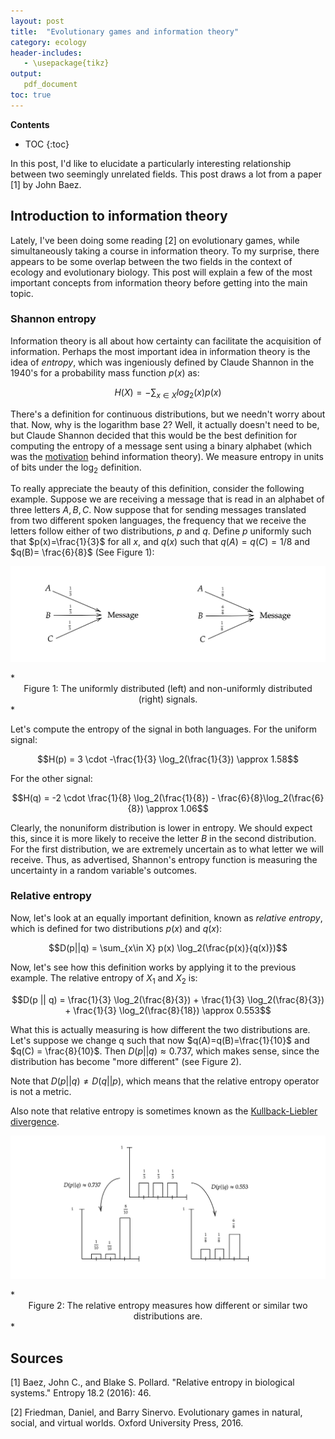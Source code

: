 ```yaml
---
layout: post
title:  "Evolutionary games and information theory"
category: ecology
header-includes:
   - \usepackage{tikz}
output:
   pdf_document
toc: true
---
```


<script type="text/x-mathjax-config">
MathJax.Hub.Config({
  tex2jax: {
    inlineMath: [['$','$'], ['\\(','\\)']],
    processEscapes: true
  }
});
</script>
<script src="https://cdnjs.cloudflare.com/ajax/libs/mathjax/2.7.0/MathJax.js?config=TeX-AMS-MML_HTMLorMML" type="text/javascript"></script>

<link href="https://fonts.googleapis.com/css2?family=Amiri&display=swap" rel="stylesheet">

**Contents**
- TOC
{:toc}


In this post, I'd like to elucidate a particularly interesting relationship between two seemingly unrelated fields. This post draws a lot from a paper [1] by John Baez.

## Introduction to information theory
Lately, I've been doing some reading [2] on evolutionary games, while simultaneously taking a course in information theory. To my surprise, there appears to be some overlap between the two fields in the context of ecology and evolutionary biology. This post will explain a few of the most important concepts from information theory before getting into the main topic.

### Shannon entropy

Information theory is all about how certainty can facilitate the acquisition of information. Perhaps the most important idea in information theory is the idea of *entropy*, which was ingeniously defined by Claude Shannon in the 1940's for a probability mass function $p(x)$ as:

$$H(X) = -\sum_{x \in X}log_{2}(x) p(x)$$

There's a definition for continuous distributions, but we needn't worry about that. Now, why is the logarithm base 2? Well, it actually doesn't need to be, but Claude Shannon decided that this would be the best definition for computing the entropy of a message sent using a binary alphabet (which was the [motivation](https://en.wikipedia.org/wiki/Information_theory#Entropy_of_an_information_source) behind information theory). We measure entropy in units of bits under the $\log_2$ definition.

To really appreciate the beauty of this definition, consider the following example. Suppose we are receiving a message that is read in an alphabet of three letters ${A,B,C}$. Now suppose that for sending messages translated from two different spoken languages, the frequency that we receive the letters follow either of two distributions, $p$ and $q$. Define $p$ uniformly such that $p(x)=\frac{1}{3}$ for all $x$, and $q(x)$ such that $q(A) = q(C) = 1/8$ and $q(B)= \frac{6}{8}$ (See Figure 1):


<p align="center">
    <img src="https://raw.githubusercontent.com/mohammnas/randomwalks/master/Images/EGTInfo/fig1.JPG" width="550" />
</p>
*<center> Figure 1: The uniformly distributed (left) and non-uniformly distributed (right) signals. </center>*

Let's compute the entropy of the signal in both languages. For the uniform signal:

$$H(p) = 3 \cdot -\frac{1}{3} \log_2(\frac{1}{3}) \approx 1.58$$

For the other signal:

$$H(q) = -2 \cdot \frac{1}{8} \log_2(\frac{1}{8}) - \frac{6}{8}\log_2(\frac{6}{8}) \approx 1.06$$

Clearly, the nonuniform distribution is lower in entropy. We should expect this, since it is more likely to receive the letter $B$ in the second distribution. For the first distribution, we are extremely uncertain as to what letter we will receive. Thus, as advertised, Shannon's entropy function is measuring the uncertainty in a random variable's outcomes.

### Relative entropy
Now, let's look at an equally important definition, known as *relative entropy*, which is defined for two distributions $p(x)$ and $q(x)$:

$$D(p||q) = \sum_{x\in X} p(x) \log_2(\frac{p(x)}{q(x)})$$

Now, let's see how this definition works by applying it to the previous example. The relative entropy of $X_1$ and $X_2$ is:

$$D(p || q) = \frac{1}{3} \log_2(\frac{8}{3}) + \frac{1}{3} \log_2(\frac{8}{3}) + \frac{1}{3} \log_2(\frac{8}{18}) \approx 0.553$$

What this is actually measuring is how different the two distributions are. Let's suppose we change q such that now $q(A)=q(B)=\frac{1}{10}$ and $q(C) = \frac{8}{10}$. Then
$D(p||q) \approx 0.737$, which makes sense, since the distribution has become "more different" (see Figure 2).


Note that $D(p \vert \vert q) \neq D(q \vert \vert p)$, which means that the relative entropy operator is not a metric.

Also note that relative entropy is sometimes known as the [Kullback-Liebler divergence](https://en.wikipedia.org/wiki/Kullback%E2%80%93Leibler_divergence).


<p align="center">
    <img src="https://raw.githubusercontent.com/mohammnas/randomwalks/master/Images/EGTInfo/fig2.JPG" width="550" />
</p>
*<center> Figure 2: The relative entropy measures how different or similar two distributions are. </center>*





## Sources
[1] Baez, John C., and Blake S. Pollard. "Relative entropy in biological systems." Entropy 18.2 (2016): 46.

[2] Friedman, Daniel, and Barry Sinervo. Evolutionary games in natural, social, and virtual worlds. Oxford University Press, 2016.
